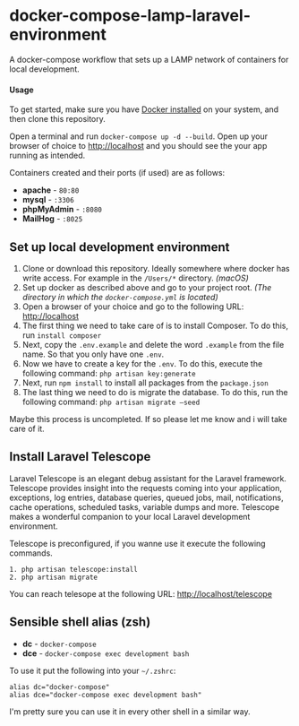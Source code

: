 # docker-compose-lamp-laravel-environment

A docker-compose workflow that sets up a LAMP network of containers for local development.

#### Usage

To get started, make sure you have [Docker installed](https://docs.docker.com/docker-for-mac/install/) on your system, and then clone this repository.

Open a terminal and run `docker-compose up -d --build`. Open up your browser of choice to [http://localhost](http://localhost) and you should see the your app running as intended. 

Containers created and their ports (if used) are as follows:

- **apache** - `80:80`
- **mysql** - `:3306`
- **phpMyAdmin** - `:8080`
- **MailHog** - `:8025`

## Set up local development environment

1. Clone or download this repository. Ideally somewhere where docker has write access. For example in the `/Users/*` directory. _(macOS)_
2. Set up docker as described above and go to your project root. _(The directory in which the `docker-compose.yml` is located)_
3. Open a browser of your choice and go to the following URL: [http://localhost](http://localhost)
4. The first thing we need to take care of is to install Composer. To do this, run `install composer`
5. Next, copy the `.env.example` and delete the word `.example` from the file name. So that you only have one `.env`.
6. Now we have to create a key for the `.env`. To do this, execute the following command: `php artisan key:generate`
7. Next, run `npm install` to install all packages from the `package.json`
8. The last thing we need to do is migrate the database. To do this, run the following command: `php artisan migrate —seed`

Maybe this process is uncompleted. If so please let me know and i will take care of it.

## Install Laravel Telescope

Laravel Telescope is an elegant debug assistant for the Laravel framework. Telescope provides insight into the requests coming into your application, exceptions, log entries, database queries, queued jobs, mail, notifications, cache operations, scheduled tasks, variable dumps and more. Telescope makes a wonderful companion to your local Laravel development environment.

Telescope is preconfigured, if you wanne use it execute the following commands.

~~~~
1. php artisan telescope:install
2. php artisan migrate
~~~~

You can reach telesope at the following URL: [http://localhost/telescope](http://localhost/telescope)

## Sensible shell alias (zsh)

- **dc** - `docker-compose`
- **dce** - `docker-compose exec development bash`

To use it put the following into your `~/.zshrc`:

~~~~
alias dc="docker-compose"
alias dce="docker-compose exec development bash"
~~~~

I'm pretty sure you can use it in every other shell in a similar way.